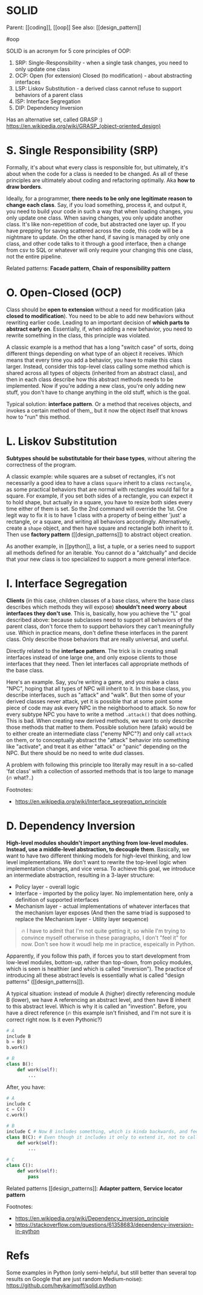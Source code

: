 # SOLID

Parent: [[coding]], [[oop]]
See also: [[design_pattern]]

#oop


SOLID is an acronym for 5 core principles of OOP:
1. SRP: Single-Responsibility - when a single task changes, you need to only update one class
2. OCP: Open (for extension) Closed (to modification) - about abstracting interfaces
3. LSP: Liskov Substitution - a derived class cannot refuse to support behaviors of a parent class
4. ISP: Interface Segregation
5. DIP: Dependency Inversion

Has an alternative set, called GRASP :) https://en.wikipedia.org/wiki/GRASP_(object-oriented_design)

# S. Single Responsibility (SRP)

Formally, it's about what every class is responsible for, but ultimately, it's about when the code for a class is needed to be changed. As all of these principles are ultimately about coding and refactoring optimally. Aka **how to draw borders**.

Ideally, for a programmer, **there needs to be only one legitimate reason to change each class**. Say, if you load something, process it, and output it, you need to build your code in such a way that when loading changes, you only update one class. When saving changes, you only update another class. It's like non-repetition of code, but abstracted one layer up. If you have prepping for saving scattered across the code, this code will be a nightmare to update. On the other hand, if saving is managed by only one class, and other code talks to it through a good interface, then a change from csv to SQL or whatever will only require your changing this one class, not the entire pipeline.

Related patterns: **Facade pattern**, **Chain of responsibility pattern**

# O. Open-Closed (OCP)

Class should be **open to extension** without a need for modification (aka **closed to modification**). You need to be able to add new behaviors without rewriting earlier code. Leading to an important decision of **which parts to abstract early on**. Essentially, if, when adding a new behavior, you need to rewrite something in the class, this principle was violated.

A classic example is a method that has a long "switch case" of sorts, doing different things depending on what type of an object it receives. Which means that every time you add a behavior, you have to make this class larger. Instead, consider this top-level class calling some method which is shared across all types of objects (inherited from an abstract class), and then in each class describe how this abstract methods needs to be implemented. Now if you're adding a new class, you're only adding new stuff, you don't have to change anything in the old stuff, which is the goal.

Typical solution: **interface pattern**. Or a method that receives objects, and invokes a certain method of them,, but it now the object itself that knows how to "run" this method.

# L. Liskov Substitution

**Subtypes should be substitutable for their base types**, without altering the correctness of the program.

A classic example: while squares are a subset of rectangles, it's not necessarily a good idea to have a class `square` inherit to a class `rectangle`, as some practical behaviors that are normal with rectangles would fail for a square. For example, if you set both sides of a rectangle, you can expect it to hold shape, but actually in a square, you have to resize both sides every time either of them is set. So the 2nd command will override the 1st.	 One legit way to fix it is to have 1 class with a property of being either 'just' a rectangle, or a square, and writing all behaviors accordingly. Alternatively, create a `shape` object, and then have square and rectangle both inherit to it. Then use **factory pattern** ([[design_patterns]]) to abstract object creation.

As another example, in [[python]], a list, a tuple, or a series need to support all methods defined for an iterable. You cannot do a "aktchually" and decide that your new class is too specialized to support a more general interface.

# I. Interface Segregation

**Clients** (in this case, children classes of a base class, where the base class describes which methods they will expose) **shouldn't need worry about interfaces they don't use**. This is, basically, how you achieve the "L" goal described above: because subclasses need to support all behaviors of the parent class, don't force them to support behaviors they can't meaningfully use. Which in practice means, don't define these interfaces in the parent class. Only describe those behaviors that are really universal, and useful.

Directly related to the **interface pattern**. The trick is in creating small interfaces instead of one large one, and only expose clients to those interfaces that they need. Then let interfaces call appropriate methods of the base class.

Here's an example. Say, you're writing a game, and you make a class "NPC", hoping that all types of NPC will inherit to it. In this base class, you describe interfaces, such as "attack" and "walk". But then some of your derived classes never attack, yet it is possible that at some point some piece of code may ask every NPC in the neighborhood to attack. So now for every subtype NPC you have to write a method `.attack()` that does nothing. This is bad. When creating new derived methods, we want to only describe those methods that matter to them. Possible solution here (afaik) would be to either create an intermediate class ("enemy NPC"?) and only call `attack` on them, or to conceptually abstract the "attack" behavior into something like "activate", and treat it as either "attack" or "panic" depending on the NPC. But there should be no need to write dud classes.

A problem with following this principle too literally may result in a so-called 'fat class' with a collection of assorted methods that is too large to manage (🔥 what?..)

Footnotes:
* https://en.wikipedia.org/wiki/Interface_segregation_principle

# D. Dependency Inversion

**High-level modules shouldn't import anything from low-level modules. Instead, use a middle-level abstraction, to decouple them**. Basically, we want to have two different thinking models for high-level thinking, and low level implementations. We don't want to rewrite the top-level logic when implementation changes, and vice versa. To achieve this goal, we introduce an intermediate abstraction, resulting in a 3-layer structure:
* Policy layer - overall logic
* Interface - imported by the policy layer. No implementation here, only a definition of supported interfaces
* Mechanism layer - actual implementations of whatever interfaces that the mechanism layer exposes
(And then the same triad is supposed to replace the Mechanism layer - Utility layer sequence)

> 🔥 I have to admit that I'm not quite getting it, so while I'm trying to convince myself otherwise in these paragraphs, I don't "feel it" for now. Don't see how it woudl help me in practice, espeically in Python.

Apparently, if you follow this path, if forces you to start development from low-level modules, bottom-up, rather than top-down, from policy modules, which is seen is healthier (and which is called "inversion"). The practice of introducing all these abstract levels is essentially what is called "design patterns" ([[design_patterns]]).

A typical situation: instead of module A (higher) directly referencing module B (lower), we have A referencing an abstract level, and then have B inherit to this abstract level. Which is why it is called an "investion". Before, you have a direct reference (🔥 this example isn't finished, and I'm not sure it is correct right now. Is it even Pythonic?)
```python
# A
include B
b = B()
b.work()

# B
class B():
    def work(self):
        ...
```

After, you have:
```python
# A
include C
c = C()
c.work()

# B
include C # Now B includes something, which is kinda backwards, and feels like an inversion
class B(C): # Even though it includes it only to extend it, not to call it
    def work(self):
        ...
        
# C
class C():
    def work(self):
        pass
```

Related patterns [[design_patterns]]: **Adapter pattern**, **Service locator pattern**

Footnotes:
* https://en.wikipedia.org/wiki/Dependency_inversion_principle
* https://stackoverflow.com/questions/61358683/dependency-inversion-in-python

# Refs

Some examples in Python (only semi-helpful, but still better than several top results on Google that are just random Medium-noise):
https://github.com/heykarimoff/solid.python